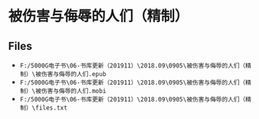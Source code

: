 # 被伤害与侮辱的人们（精制）

## Files

- `F:/5000G电子书\06-书库更新（201911）\2018.09\0905\被伤害与侮辱的人们（精制）\被伤害与侮辱的人们.epub`
- `F:/5000G电子书\06-书库更新（201911）\2018.09\0905\被伤害与侮辱的人们（精制）\被伤害与侮辱的人们.mobi`
- `F:/5000G电子书\06-书库更新（201911）\2018.09\0905\被伤害与侮辱的人们（精制）\files.txt`
